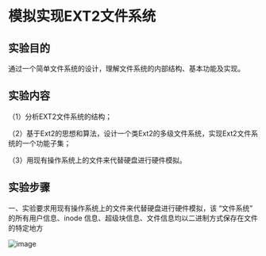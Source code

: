 # 模拟实现EXT2文件系统
## 实验目的
通过一个简单文件系统的设计，理解文件系统的内部结构、基本功能及实现。

## 实验内容
（1）分析EXT2文件系统的结构；

（2）基于Ext2的思想和算法，设计一个类Ext2的多级文件系统，实现Ext2文件系统的一个功能子集；

（3）用现有操作系统上的文件来代替硬盘进行硬件模拟。

## 实验步骤
一、实验要求用现有操作系统上的文件来代替硬盘进行硬件模拟，该 “文件系统” 的所有用户信息、inode 信息、超级块信息、文件信息均以二进制方式保存在文件的特定地方

![image](https://github.com/774512/test3/assets/148979339/9b4df141-6f6e-4c0a-985e-c4606fa9928e)



